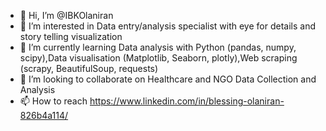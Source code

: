 - 👋 Hi, I’m @IBKOlaniran
- 👀 I’m interested in Data entry/analysis specialist with eye for details and story telling visualization
- 🌱 I’m currently learning Data analysis with Python (pandas, numpy, scipy),Data visualisation (Matplotlib, Seaborn, plotly),Web scraping (scrapy, BeautifulSoup, requests)
- 💞️ I’m looking to collaborate on Healthcare and NGO Data Collection and Analysis
- 📫 How to reach https://www.linkedin.com/in/blessing-olaniran-826b4a114/

<!---
IBKOlaniran/IBKOlaniran is a ✨ special ✨ repository because its `README.md` (this file) appears on your GitHub profile.
You can click the Preview link to take a look at your changes.
--->

